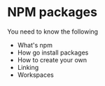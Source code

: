 # NPM packages

You need to know the following

- What's npm
- How go install packages
- How to create your own
- Linking
- Workspaces
